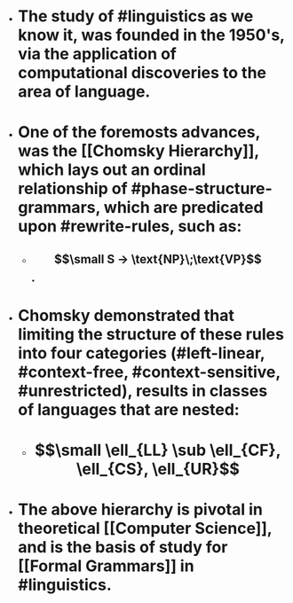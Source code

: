 - # The study of #linguistics as we know it, was founded in the 1950's, via the application of computational discoveries to the area of language.
- # One of the foremosts advances, was the [[Chomsky Hierarchy]], which lays out an ordinal relationship of #phase-structure-grammars, which are predicated upon #rewrite-rules, such as:
    - ## $$\small S -> \text{NP}\;\text{VP}$$.
- # Chomsky demonstrated that limiting the structure of these rules into four categories (#left-linear, #context-free, #context-sensitive, #unrestricted), results in classes of languages that are nested:
    - # $$\small \ell_{LL} \sub \ell_{CF}, \ell_{CS}, \ell_{UR}$$
- # The above hierarchy is pivotal in theoretical [[Computer Science]], and is the basis of study for [[Formal Grammars]] in #linguistics.
